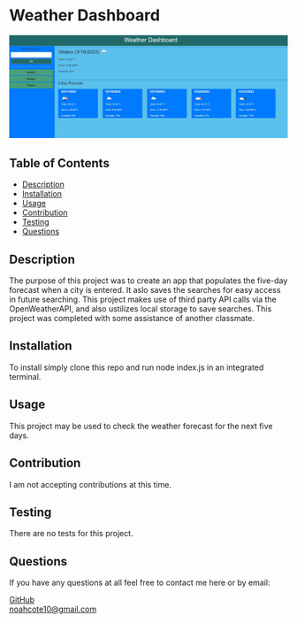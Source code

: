 # Weather Dashboard

![weather-traker-demo](./assets/images/weather-dashboard-demo.jpg)

## Table of Contents
- [Description](#description)
- [Installation](#installation)
- [Usage](#usage)
- [Contribution](#contributing)
- [Testing](#tests)
- [Questions](#questions)
    
## Description <a name="description"></a>
The purpose of this project was to create an app that populates the five-day forecast when a city is entered. It aslo saves the searches for easy access in future searching. This project  makes use of third party API calls via the OpenWeatherAPI, and also ustilizes local storage to save searches. This project was completed with some assistance of another classmate.
## Installation <a name="installation"></a>
To install simply clone this repo and run node index.js in an integrated terminal.
 
## Usage <a name="usage"></a>
This project may be used to check the weather forecast for the next five days.
## Contribution <a name="contributing"></a>
I am not accepting contributions at this time.
## Testing <a name="tests"></a>
There are no tests for this project.
## Questions <a name="questions"></a>
If you have any questions at all feel free to contact me here or by email:
  
[GitHub](https://github.com/noahcote10)   
[noahcote10@gmail.com](mailto:noahcote10@gmail.com)